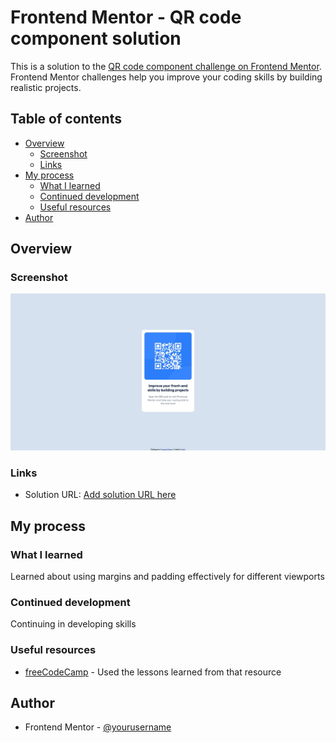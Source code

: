 # Frontend Mentor - QR code component solution

This is a solution to the [QR code component challenge on Frontend Mentor](https://www.frontendmentor.io/challenges/qr-code-component-iux_sIO_H). Frontend Mentor challenges help you improve your coding skills by building realistic projects. 

## Table of contents

- [Overview](#overview)
  - [Screenshot](#screenshot)
  - [Links](#links)
- [My process](#my-process)
  - [What I learned](#what-i-learned)
  - [Continued development](#continued-development)
  - [Useful resources](#useful-resources)
- [Author](#author)


## Overview

### Screenshot

![](./screenshot-main.jpg)

### Links

- Solution URL: [Add solution URL here](https://github.com/medievalnudistofthedead/QR-CODE-COMPONENT-MAIN)

## My process

### What I learned

Learned about using margins and padding effectively for different viewports

### Continued development

Continuing in developing skills 

### Useful resources

- [freeCodeCamp](https://www.freecodecamp.org/learn/) - Used the lessons learned from that resource 

## Author

- Frontend Mentor - [@yourusername](https://www.frontendmentor.io/profile/medievalnudistofthedead)
